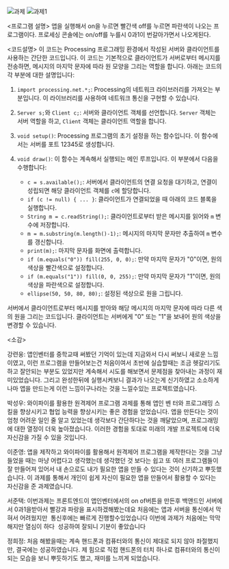 ![과제](https://github.com/PSW0825/-/assets/127822725/e3c30d6c-e286-4ef0-af3a-6de08e1ce310)
![과제1](https://github.com/PSW0825/-/assets/127822725/ee623c0b-d39b-47cc-a15c-8541f92b4da8)

<프로그램 설명>
앱을 실행해서 on을 누르면 빨간색 off를 누르면 파란색이 나오는 프로그램이다. 프로세싱 콘솔에는 on/off를 누를시 0과1이 번갈아가면서 나오게된다.

<코드설명>
이 코드는 Processing 프로그래밍 환경에서 작성된 서버와 클라이언트를 사용하는 간단한 코드입니다. 이 코드는 기본적으로 클라이언트가 서버로부터 메시지를 전송하면, 메시지의 마지막 문자에 따라 원 모양을 그리는 역할을 합니다. 아래는 코드의 각 부분에 대한 설명입니다:

1. `import processing.net.*;`: Processing의 네트워크 라이브러리를 가져오는 부분입니다. 이 라이브러리를 사용하여 네트워크 통신을 구현할 수 있습니다.

2. `Server s;`와 `Client c;`: 서버와 클라이언트 객체를 선언합니다. `Server` 객체는 서버 역할을 하고, `Client` 객체는 클라이언트 역할을 합니다.

3. `void setup()`: Processing 프로그램의 초기 설정을 하는 함수입니다. 이 함수에서는 서버를 포트 12345로 생성합니다.

4. `void draw()`: 이 함수는 계속해서 실행되는 메인 루프입니다. 이 부분에서 다음을 수행합니다:
   - `c = s.available();`: 서버에서 클라이언트의 연결 요청을 대기하고, 연결이 성립되면 해당 클라이언트 객체를 `c`에 할당합니다.
   - `if (c != null) { ... }`: 클라이언트가 연결되었을 때 아래의 코드 블록을 실행합니다.
   - `String m = c.readString();`: 클라이언트로부터 받은 메시지를 읽어와 `m` 변수에 저장합니다.
   - `m = m.substring(m.length()-1);`: 메시지의 마지막 문자만 추출하여 `m` 변수를 갱신합니다.
   - `print(m);`: 마지막 문자를 화면에 출력합니다.
   - `if (m.equals("0")) fill(255, 0, 0);`: 만약 마지막 문자가 "0"이면, 원의 색상을 빨간색으로 설정합니다.
   - `if (m.equals("1")) fill(0, 0, 255);`: 만약 마지막 문자가 "1"이면, 원의 색상을 파란색으로 설정합니다.
   - `ellipse(50, 50, 80, 80);`: 설정된 색상으로 원을 그립니다.

서버에서 클라이언트로부터 메시지를 받아와 해당 메시지의 마지막 문자에 따라 다른 색의 원을 그리는 코드입니다. 클라이언트는 서버에게 "0" 또는 "1"을 보내어 원의 색상을 변경할 수 있습니다.


<소감>

강련웅: 앱인벤터를 중학교때 써봤던 기억이 있는데 지금와서 다시 써보니 새로운 느낌이였고, 이런 프로그램을 만들어보는건 처음이여서 초반에 실습할때는 조금 헷갈리기도하고 잘안되는 부분도 있었지만 계속해서 시도를 해보면서 문제점을 찾아내는 과정이 재미있었습니다. 그리고 완성한뒤에 실행시켜보니 결과가 나오는게 신기하였고 소소하게나마 앱을 만드는게 이런 느낌이구나라는 것을 느낄수있는 프로젝트였습니다.

박성우: 와이파이를 활용한 원격제어 프로그램 과제를 통해 앱인 벤 터와 프로그래밍 스킬을 향상시키고 협업 능력을 향상시키는 좋은 경험을 얻었습니다. 앱을 만든다는 것이 엄청 어려운 일인 줄 알고 있었는데 생각보다 간단하다는 것을 깨달았으며, 프로그래밍에 대한 열정이 더욱 높아졌습니다. 이러한 경험을 토대로 미래의 개발 프로젝트에 더욱 자신감을 가질 수 있을 것입니다.

이준영: 앱을 제작하고 와이파이를 활용해서 원격제어 프로그램을 제작한다는 것을 그냥 들었을 때는 마냥 어렵다고 생각했는데 생각했던 것 보다는 쉽고 또 여러 프로그램들이 잘 만들어져 있어서 내 손으로도 내가 필요한 앱을 만들 수 있다는 것이 신기하고 뿌듯했습니다. 이 과제를 통해서 개인이 쉽게 자신이 필요한 앱을 만들어서 활용할 수 있다는 자신감을 준 과제였습니다.

서준택: 이번과제는 프론트엔드이 앱인벤터에서의 on of버튼을 만든후 백앤드인 서버에서 0과1을받아서 빨강과 파랑을 표시하겠해봤는데요 처음에는 앱과 서버을 통신에서 막혀서 어려웠지만  통신후에는 빠르게 진행할수있었습니다 이번에 과제가 처음에는 막막해지만 열심이 하다  성공하여 잘되니 기분이 좋았습니다

정희정: 처음 해봤을때는 계속 핸드폰과 컴퓨터와의 통신이 제대로 되지 않아 좌절했지만, 결국에는 성공하였습니다. 제 힘으로 직접 핸드폰의 터치 하나로 컴퓨터와의 통신이 되는 모습을 보니 뿌듯하기도 했고, 재미를 느끼게 되었습니다.
